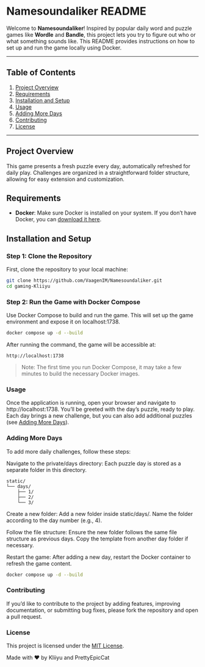 # Namesoundaliker README

Welcome to **Namesoundaliker**! Inspired by popular daily word and puzzle games like **Wordle** and **Bandle**, this project lets you try to figure out who or what something sounds like. This README provides instructions on how to set up and run the game locally using Docker.

---

## Table of Contents

1. [Project Overview](#project-overview)
2. [Requirements](#requirements)
3. [Installation and Setup](#installation-and-setup)
4. [Usage](#usage)
5. [Adding More Days](#adding-more-days)
6. [Contributing](#contributing)
7. [License](#license)

---

## Project Overview

This game presents a fresh puzzle every day, automatically refreshed for daily play. Challenges are organized in a straightforward folder structure, allowing for easy extension and customization.

## Requirements

- **Docker**: Make sure Docker is installed on your system. If you don’t have Docker, you can [download it here](https://www.docker.com/get-started).

## Installation and Setup

### Step 1: Clone the Repository

First, clone the repository to your local machine:

```bash
git clone https://github.com/VaagenIM/Namesoundaliker.git
cd gaming-Kliiyu
```

### Step 2: Run the Game with Docker Compose

Use Docker Compose to build and run the game. This will set up the game environment and expose it on localhost:1738.

```bash
docker compose up -d --build
```

After running the command, the game will be accessible at:
```arduino
http://localhost:1738
```
> Note: The first time you run Docker Compose, it may take a few minutes to build the necessary Docker images.

### Usage
Once the application is running, open your browser and navigate to http://localhost:1738. You’ll be greeted with the day’s puzzle, ready to play.
Each day brings a new challenge, but you can also add additional puzzles (see [Adding More Days](#adding-more-days)).

### Adding More Days
To add more daily challenges, follow these steps:

Navigate to the private/days directory: Each puzzle day is stored as a separate folder in this directory.
```arduino
static/
└── days/
    ├── 1/
    ├── 2/
    └── 3/
```
Create a new folder: Add a new folder inside static/days/. Name the folder according to the day number (e.g., 4).

Follow the file structure: Ensure the new folder follows the same file structure as previous days. Copy the template from another day folder if necessary.

Restart the game: After adding a new day, restart the Docker container to refresh the game content.

```bash
docker compose up -d --build
```

### Contributing
If you’d like to contribute to the project by adding features, improving documentation, or submitting bug fixes, please fork the repository and open a pull request.

### License
This project is licensed under the [MIT License](LICENSE).

Made with ❤️ by Kliiyu and PrettyEpicCat
